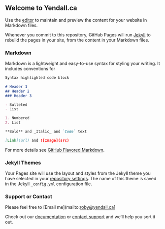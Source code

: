 ## Welcome to Yendall.ca

Use the [editor](https://github.com/xPosed-Dayz/Website/edit/master/README.md) to maintain and preview the content for your website in Markdown files.

Whenever you commit to this repository, GitHub Pages will run [Jekyll](https://jekyllrb.com/) to rebuild the pages in your site, from the content in your Markdown files.

### Markdown

Markdown is a lightweight and easy-to-use syntax for styling your writing. It includes conventions for

```markdown
Syntax highlighted code block

# Header 1
## Header 2
### Header 3

- Bulleted
- List

1. Numbered
2. List

**Bold** and _Italic_ and `Code` text

[Link](url) and ![Image](src)
```

For more details see [GitHub Flavored Markdown](https://guides.github.com/features/mastering-markdown/).

### Jekyll Themes

Your Pages site will use the layout and styles from the Jekyll theme you have selected in your [repository settings](https://github.com/xPosed-Dayz/Website/settings). The name of this theme is saved in the Jekyll `_config.yml` configuration file.

### Support or Contact

Please feel free to [Email me](mailto:roby@yendall.ca]

Check out our [documentation](https://docs.github.com/categories/github-pages-basics/) or [contact support](https://github.com/contact) and we’ll help you sort it out.
